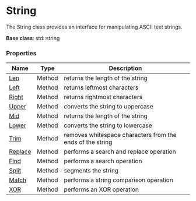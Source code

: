 # String #
The String class provides an interface for manipulating ASCII text strings.

**Base class**: std::string

### Properties ###

| Name | Type | Description |
|---|---|---|
| [Len](String_Len.md) | Method | returns the length of the string |
| [Left](String_Left.md) | Method | returns leftmost characters |
| [Right](String_Right.md) | Method | returns rightmost characters |
| [Upper](String_Upper.md) | Method | converts the string to uppercase |
| [Mid](String_Mid.md) | Method | returns the length of the string |
| [Lower](String_Lower.md) | Method | converts the string to lowercase |
| [Trim](String_Trim.md) | Method | removes whitespace characters from the ends of the string |
| [Replace](String_Replace.md) | Method | performs a search and replace operation |
| [Find](String_Find.md) | Method | performs a search operation |
| [Split](String_Split.md) | Method | segments the string |
| [Match](String_Match.md) | Method | performs a string comparison operation |
| [XOR](String_XOR.md) | Method | performs an XOR operation |

